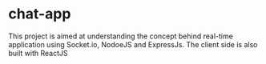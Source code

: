 # chat-app

This project is aimed at understanding the concept behind real-time application using Socket.io, NodoeJS and ExpressJs. The client side is also built with ReactJS
